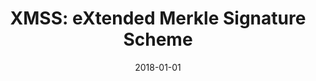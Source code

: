 ---
title: "XMSS: eXtended Merkle Signature Scheme"
collection: publications
permalink: /publication/2018-01-01-XMSS-eXtended-Merkle-Signature-Scheme
date: 2018-01-01
venue: 'RFC'
paperurl: 'https://doi.org/10.17487/RFC8391'
citation: ' Andreas H{\&quot;{u}}lsing,  Denis Butin,  Stefan{-}Lukas Gazdag,  Joost Rijneveld,  David Mohaisen, &quot;XMSS: eXtended Merkle Signature Scheme.&quot; RFC, 2018.'
---